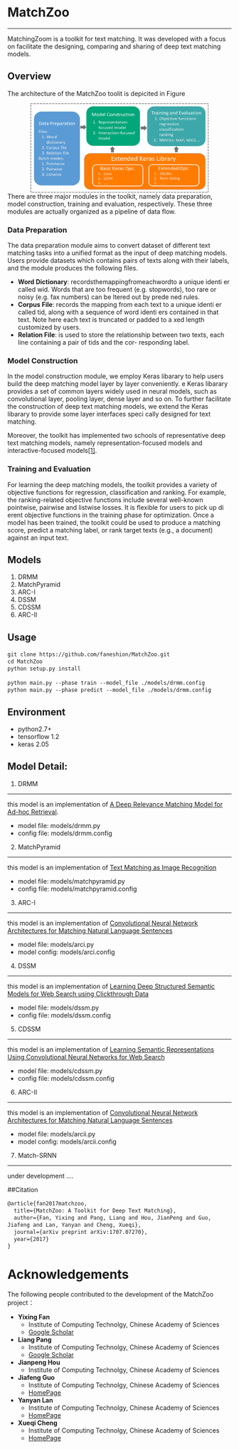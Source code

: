 # MatchZoo
----
MatchingZoom is a toolkit for text matching. It was developed with a focus on facilitate the designing, comparing and sharing of deep text matching models. 

## Overview
The architecture of the MatchZoo toolit is depicited in Figure 
<div align='center'>
<img src="./data/matchzoo.png" width = "400" height = "200" alt="图片名称" align=center />
</div>
There are three major modules in the toolkit, namely data preparation, model construction, training and evaluation, respectively. These three modules are actually organized as a pipeline of data flow.

### Data Preparation
The data preparation module aims to convert dataset of different text matching tasks into a unified format as the input of deep matching models. Users provide datasets which contains pairs of texts along with their labels, and the module produces the following files.

+	**Word Dictionary**: recordsthemappingfromeachwordto a unique identi er called wid. Words that are too frequent (e.g. stopwords), too rare or noisy (e.g. fax numbers) can be  ltered out by prede ned rules.
+	**Corpus File**: records the mapping from each text to a unique identi er called tid, along with a sequence of word identi ers contained in that text. Note here each text is truncated or padded to a  xed length customized by users.
+	**Relation File**: is used to store the relationship between two texts, each line containing a pair of tids and the cor- responding label.

### Model Construction
In the model construction module, we employ Keras libarary to help users build the deep matching model layer by layer conveniently.  e Keras libarary provides a set of common layers widely used in neural models, such as convolutional layer, pooling layer, dense layer and so on. To further facilitate the construction of deep text matching models, we extend the Keras libarary to provide some layer interfaces speci cally designed for text matching. 

Moreover, the toolkit has implemented two schools of representative deep text matching models, namely representation-focused models and interactive-focused models[[1]](http://www.bigdatalab.ac.cn/~gjf/papers/2016/CIKM2016a_guo.pdf).

### Training and Evaluation
For learning the deep matching models, the toolkit provides a variety of objective functions for regression, classification and ranking. For example, the ranking-related objective functions include several well-known pointwise, pairwise and listwise losses. It is flexible for users to pick up di erent objective functions in the training phase for optimization. Once a model has been trained, the toolkit could be used to produce a matching score, predict a matching label, or rank target texts (e.g., a document) against an input text.

## Models

1. DRMM
2. MatchPyramid
3. ARC-I
4. DSSM
5. CDSSM
6. ARC-II


## Usage
```
git clone https://github.com/faneshion/MatchZoo.git
cd MatchZoo
python setup.py install

python main.py --phase train --model_file ./models/drmm.config
python main.py --phase predict --model_file ./models/drmm.config
```
## Environment
* python2.7+ 
* tensorflow 1.2
* keras 2.05

## Model Detail:

1. DRMM
-------
this model is an implementation of <a href="http://www.bigdatalab.ac.cn/~gjf/papers/2016/CIKM2016a_guo.pdf">A Deep Relevance Matching Model for Ad-hoc Retrieval</a>.

- model file: models/drmm.py
- config file: models/drmm.config

2. MatchPyramid
-------
this model is an implementation of <a href="https://arxiv.org/abs/1602.06359"> Text Matching as Image Recognition</a>

- model file: models/matchpyramid.py
- config file: models/matchpyramid.config

3. ARC-I
-------
this model is an implementation of <a href="https://arxiv.org/abs/1503.03244">Convolutional Neural Network Architectures for Matching Natural Language Sentences</a>

- model file: models/arci.py
- model config: models/arci.config

4. DSSM
-------
this model is an implementation of <a href="https://www.microsoft.com/en-us/research/wp-content/uploads/2016/02/cikm2013_DSSM_fullversion.pdf">Learning Deep Structured Semantic Models for Web Search using Clickthrough Data</a>

- model file: models/dssm.py
- config file: models/dssm.config

5. CDSSM
-------
this model is an implementation of <a href="https://www.microsoft.com/en-us/research/publication/learning-semantic-representations-using-convolutional-neural-networks-for-web-search/">Learning Semantic Representations Using Convolutional Neural Networks for Web Search</a>

- model file: models/cdssm.py
- config file: models/cdssm.config

6. ARC-II
-------
this model is an implementation of <a href="https://arxiv.org/abs/1503.03244">Convolutional Neural Network Architectures for Matching Natural Language Sentences</a>

- model file: models/arcii.py
- model config: models/arcii.config

7. Match-SRNN
-------
under development ....

##Citation

```
@article{fan2017matchzoo,
  title={MatchZoo: A Toolkit for Deep Text Matching},
  author={Fan, Yixing and Pang, Liang and Hou, JianPeng and Guo, Jiafeng and Lan, Yanyan and Cheng, Xueqi},
  journal={arXiv preprint arXiv:1707.07270},
  year={2017}
}
```

Acknowledgements
=====
The following people contributed to the development of the MatchZoo project：

- **Yixing Fan**
    - Institute of Computing Technolgy, Chinese Academy of Sciences
    - [Google Scholar](https://scholar.google.com/citations?user=w5kGcUsAAAAJ&hl=en)
- **Liang Pang** 
    - Institute of Computing Technolgy, Chinese Academy of Sciences
    - [Google Scholar](https://scholar.google.com/citations?user=1dgQHBkAAAAJ&hl=zh-CN)
- **Jianpeng Hou** 
    - Institute of Computing Technolgy, Chinese Academy of Sciences
- **Jiafeng Guo**
    - Institute of Computing Technolgy, Chinese Academy of Sciences
    - [HomePage](http://www.bigdatalab.ac.cn/~gjf/)
- **Yanyan Lan**
    - Institute of Computing Technolgy, Chinese Academy of Sciences
    - [HomePage](http://www.bigdatalab.ac.cn/~lanyanyan/)
- **Xueqi Cheng**
    - Institute of Computing Technolgy, Chinese Academy of Sciences 
    - [HomePage](http://www.bigdatalab.ac.cn/~cxq/)
